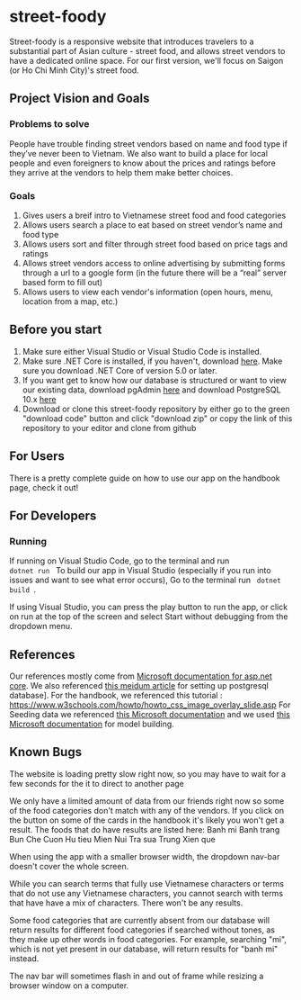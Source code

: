 # street-foody

Street-foody is a responsive website that introduces travelers to a substantial part of Asian culture - street food, and allows street vendors to have a dedicated online space. For our first version, we'll focus on Saigon (or Ho Chi Minh City)'s street food.


## Project Vision and Goals

### Problems to solve

People have trouble finding street vendors based on name and food type if they’ve never been to Vietnam. We also want to build a place for local people and even foreigners to know about the prices and ratings before they arrive at the vendors to help them make better choices. 

### Goals

1. Gives users a breif intro to Vietnamese street food and food categories 
2. Allows users search  a place to eat based on street vendor’s name and food type
3. Allows users sort and filter through street food based on price tags and ratings
4. Allows street vendors access to online advertising by submitting forms through a url to a google form (in the future there will be a “real” server based form to fill out)
5. Allows users to view each vendor's information (open hours, menu, location from a map, etc.)





## Before you start

1. Make sure either Visual Studio or Visual Studio Code is installed.
2. Make sure .NET Core is installed, if you haven't, download [here](https://dotnet.microsoft.com/download). Make sure you download .NET Core of version 5.0 or later.
3. If you want get to know how our database is structured or want to view our existing data, download pgAdmin [here](https://www.pgadmin.org) and download PostgreSQL 10.x [here](https://postgresapp.com/downloads.html)
4. Download or clone this street-foody repository by either go to the green "download code" button and click "download zip" or copy the link of this repository to your editor and clone from github



## For Users

There is a pretty complete guide on how to use our app on the handbook page, check it out! 


## For Developers 

### Running

If running on Visual Studio Code, go to the terminal and run  <code> dotnet run </code>
To build our app in Visual Studio (especially if you run into issues and want to see what error occurs), 
Go to the terminal run <code> dotnet build </code>.

If using Visual Studio, you can press the play button to run the app, or click on run at the top of the screen and select
Start without debugging from the dropdown menu. 

## References 

Our references mostly come from [Microsoft documentation for asp.net core](https://docs.microsoft.com/en-us/aspnet/core/?view=aspnetcore-5.0).
We also referenced [this meidum article](https://medium.com/@agavatar/webapi-with-net-core-and-postgres-in-visual-studio-code-8b3587d12823) for setting up postgresql database]. For the handbook, we referenced this tutorial : https://www.w3schools.com/howto/howto_css_image_overlay_slide.asp For Seeding data we referenced [this Microsoft documentation](https://docs.microsoft.com/en-us/ef/core/modeling/data-seeding) and we used [this Microsoft documentation](https://docs.microsoft.com/en-us/aspnet/core/tutorials/first-mvc-app/adding-model?view=aspnetcore-5.0&tabs=visual-studio-code) for model building.


## Known Bugs

The website is loading pretty slow right now, so you may have to wait for a few seconds for the it to direct to another page

We only have a limited amount of data from our friends right now so some of the food categories don't match with any of the vendors. If you click on the button on some of the cards in the handbook it's likely you won't get a result. The foods that do have results are listed here:
Banh mi
Banh trang
Bun
Che
Cuon
Hu tieu
Mien
Nui
Tra sua
Trung
Xien que

When using the app with a smaller browser width, the dropdown nav-bar doesn't cover the whole screen. 

While you can search terms that fully use Vietnamese characters or terms that do not use any Vietnamese characters, you cannot search with terms that have have a mix of characters. There won't be any results. 

Some food categories that are currently absent from our database will return results for different food categories if searched without tones, as they make up other words in food categories. For example, searching "mi", which is not yet present in our database, will return results for "banh mi" instead.

The nav bar will sometimes flash in and out of frame while resizing a browser window on a computer. 



